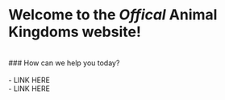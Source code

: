 # Welcome to the *Offical* Animal Kingdoms website!
</br>
### How can we help you today?</br>
</br>
- LINK HERE</br>
- LINK HERE</br>
